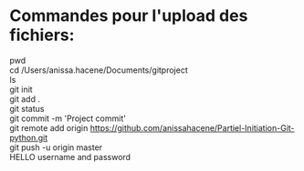 
# Commandes pour l'upload des fichiers:
pwd <br/>
cd /Users/anissa.hacene/Documents/gitproject <br/>
ls <br/>
git init <br/>
git add . <br/>
git status <br/>
git commit -m 'Project commit' <br/>
git remote add origin https://github.com/anissahacene/Partiel-Initiation-Git-python.git <br/>
git push -u origin master <br/>
HELLO
username and password 

